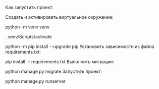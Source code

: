 Как запустить проект:

Cоздать и активировать виртуальное окружение:

python -m venv venv

. venv/Scripts/activate

python -m pip install --upgrade pip
Установить зависимости из файла requirements.txt:

pip install -r requirements.txt
Выполнить миграции:

python manage.py migrate
Запустить проект:

python manage.py runserver
